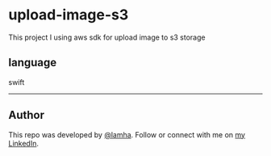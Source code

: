 # upload-image-s3
This project I using aws sdk for upload image to s3 storage

## language
swift

---
## Author

This repo was developed by [@lamha](https://github.com/HaLamUs). 
Follow or connect with me on [my LinkedIn](https://www.linkedin.com/in/lamhacs). 
